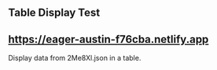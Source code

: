 ## Table Display Test
## https://eager-austin-f76cba.netlify.app

Display data from 2Me8Xl.json in a table.
